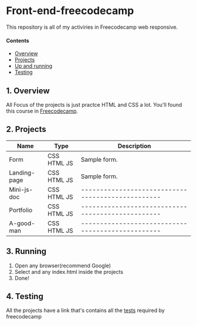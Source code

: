 # Front-end-freecodecamp

This repository is all of my activiries in Freecodecamp web responsive.

#### Contents

- [Overview](#1-overview)
- [Projects](#2-projects)
- [Up and running](#3-Running)
- [Testing](#4-testing)

## 1. Overview

All Focus of the projects is just practce HTML and CSS a lot. You'll found this course in [Freecodecamp](https://www.freecodecamp.org).

## 2. Projects

| Name          | Type        | Description                                     |
| --------------|-------------|-------------------------------------------------|
| Form          | CSS HTML JS | Sample form.                                    |
| Landing-page  | CSS HTML JS | Sample form.                                    |
| Mini-js-doc   | CSS HTML JS |-------------------------------------------------|
| Portfolio     | CSS HTML JS |-------------------------------------------------|
| A-good-man    | CSS HTML JS |-------------------------------------------------|

## 3. Running

1. Open any browser(recommend Google)
2. Select and any index.html inside the projects 
3. Done!

## 4. Testing

All the projects have a link that's contains all the [tests](https://www.freecodecamp.org) required by freecodecamp


